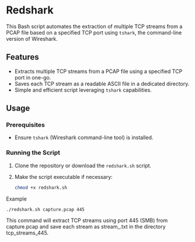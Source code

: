 # Redshark

This Bash script automates the extraction of multiple TCP streams from a PCAP file based on a specified TCP port using `tshark`, the command-line version of Wireshark.

## Features

- Extracts multiple TCP streams from a PCAP file using a specified TCP port in one-go.
- Saves each TCP stream as a readable ASCII file in a dedicated directory.
- Simple and efficient script leveraging `tshark` capabilities.

## Usage

### Prerequisites

- Ensure `tshark` (Wireshark command-line tool) is installed.

### Running the Script

1. Clone the repository or download the `redshark.sh` script.

2. Make the script executable if necessary:
   ```bash
   chmod +x redshark.sh

Example
   ```bash
   ./redshark.sh capture.pcap 445
   ```

This command will extract TCP streams using port 445 (SMB) from capture.pcap and save each stream as stream_<number>.txt in the directory tcp_streams_445.
